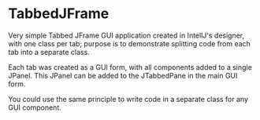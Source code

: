# TabbedJFrame
Very simple Tabbed JFrame GUI application created in IntellJ's designer, with one class per tab; purpose is to demonstrate splitting code from each tab into a separate class. 

Each tab was created as a GUI form, with all components added to a single JPanel. This JPanel can be added to the JTabbedPane in the main GUI form.

You could use the same principle to write code in a separate class for any GUI component. 
